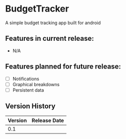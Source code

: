 # BudgetTracker
A simple budget tracking app built for android

## Features in current release:
  * N/A

## Features planned for future release:
- [ ] Notifications
- [ ] Graphical breakdowns
- [ ] Persistent data

## Version History
Version | Release Date
------------ | -------------
0.1 | 
